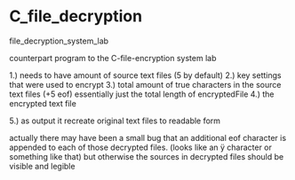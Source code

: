 # C_file_decryption
file_decryption_system_lab

counterpart program to the C-file-encryption system lab

1.) needs to have amount of source text files (5 by default)
2.) key settings that were used to encrypt
3.) total amount of true characters in the source text files (+5 eof) essentially just the total length of encryptedFile
4.) the encrypted text file

5.) as output it recreate original text files to readable form

actually there may have been a small bug that an additional eof character is appended to each of those decrypted files. 
(looks like an ÿ character or something like that)
but otherwise the sources in decrypted files should be visible and legible
